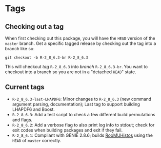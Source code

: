 # Tags

## Checking out a tag

When first checking out this package, you will have the `HEAD` version of the
`master` branch. Get a specific tagged release by checking out the tag into a
branch like so:

    git checkout -b R-2_8_6.3-br R-2_8_6.3

This will checkout _tag_ `R-2_8_6.3` into _branch_ `R-2_8_6.3-br`. You want to
checkout into a branch so you are not in a "detached `HEAD`" state.


## Current tags

* `R-2_8_6.3-last-LHAPDF6`: Minor changes to `R-2_8_6.3` (new command argument
parsing, documentation); Last tag to support building LHAPDF6 and Boost.
* `R-2_8_6.3`: Add a test script to check a few different build permutations 
and flags.
* `R-2_8_6.2`: Add a verbose flag to also print log info to stdout; check for 
exit codes when building packages and exit if they fail.
* `R-2_8_6.1`: Compliant with GENIE 2.8.6; builds 
[RooMUHistos](https://github.com/ManyUniverseAna/RooMUHistos) using the `HEAD`
of `master` correctly.
